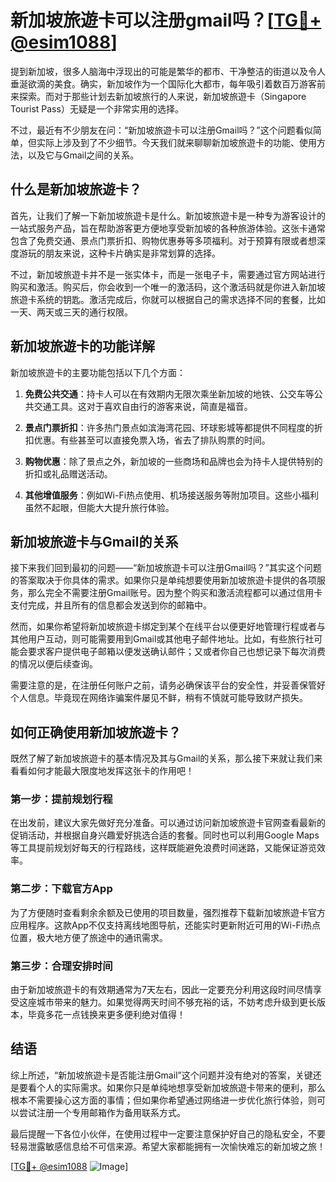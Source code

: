 # 新加坡旅遊卡可以注册gmail吗？[[TG💪+ @esim1088](https://t.me/s/esim1088)]

提到新加坡，很多人脑海中浮现出的可能是繁华的都市、干净整洁的街道以及令人垂涎欲滴的美食。确实，新加坡作为一个国际化大都市，每年吸引着数百万游客前来探索。而对于那些计划去新加坡旅行的人来说，新加坡旅遊卡（Singapore Tourist Pass）无疑是一个非常实用的选择。

不过，最近有不少朋友在问：“新加坡旅遊卡可以注册Gmail吗？”这个问题看似简单，但实际上涉及到了不少细节。今天我们就来聊聊新加坡旅遊卡的功能、使用方法，以及它与Gmail之间的关系。

## 什么是新加坡旅遊卡？

首先，让我们了解一下新加坡旅遊卡是什么。新加坡旅遊卡是一种专为游客设计的一站式服务产品，旨在帮助游客更方便地享受新加坡的各种旅游体验。这张卡通常包含了免费交通、景点门票折扣、购物优惠券等多项福利。对于预算有限或者想深度游玩的朋友来说，这种卡片确实是非常划算的选择。

不过，新加坡旅遊卡并不是一张实体卡，而是一张电子卡，需要通过官方网站进行购买和激活。购买后，你会收到一个唯一的激活码，这个激活码就是你进入新加坡旅遊卡系统的钥匙。激活完成后，你就可以根据自己的需求选择不同的套餐，比如一天、两天或三天的通行权限。

## 新加坡旅遊卡的功能详解

新加坡旅遊卡的主要功能包括以下几个方面：

1. **免费公共交通**：持卡人可以在有效期内无限次乘坐新加坡的地铁、公交车等公共交通工具。这对于喜欢自由行的游客来说，简直是福音。
   
2. **景点门票折扣**：许多热门景点如滨海湾花园、环球影城等都提供不同程度的折扣优惠。有些甚至可以直接免票入场，省去了排队购票的时间。

3. **购物优惠**：除了景点之外，新加坡的一些商场和品牌也会为持卡人提供特别的折扣或礼品赠送活动。

4. **其他增值服务**：例如Wi-Fi热点使用、机场接送服务等附加项目。这些小福利虽然不起眼，但能大大提升旅行体验。

## 新加坡旅遊卡与Gmail的关系

接下来我们回到最初的问题——“新加坡旅遊卡可以注册Gmail吗？”其实这个问题的答案取决于你具体的需求。如果你只是单纯想要使用新加坡旅遊卡提供的各项服务，那么完全不需要注册Gmail账号。因为整个购买和激活流程都可以通过信用卡支付完成，并且所有的信息都会发送到你的邮箱中。

然而，如果你希望将新加坡旅遊卡绑定到某个在线平台以便更好地管理行程或者与其他用户互动，则可能需要用到Gmail或其他电子邮件地址。比如，有些旅行社可能会要求客户提供电子邮箱以便发送确认邮件；又或者你自己也想记录下每次消费的情况以便后续查询。

需要注意的是，在注册任何账户之前，请务必确保该平台的安全性，并妥善保管好个人信息。毕竟现在网络诈骗案件屡见不鲜，稍有不慎就可能导致财产损失。

## 如何正确使用新加坡旅遊卡？

既然了解了新加坡旅遊卡的基本情况及其与Gmail的关系，那么接下来就让我们来看看如何才能最大限度地发挥这张卡的作用吧！

### 第一步：提前规划行程

在出发前，建议大家先做好充分准备。可以通过访问新加坡旅遊卡官网查看最新的促销活动，并根据自身兴趣爱好挑选合适的套餐。同时也可以利用Google Maps等工具提前规划好每天的行程路线，这样既能避免浪费时间迷路，又能保证游览效率。

### 第二步：下载官方App

为了方便随时查看剩余余额及已使用的项目数量，强烈推荐下载新加坡旅遊卡官方应用程序。这款App不仅支持离线地图导航，还能实时更新附近可用的Wi-Fi热点位置，极大地方便了旅途中的通讯需求。

### 第三步：合理安排时间

由于新加坡旅遊卡的有效期通常为7天左右，因此一定要充分利用这段时间尽情享受这座城市带来的魅力。如果觉得两天时间不够充裕的话，不妨考虑升级到更长版本，毕竟多花一点钱换来更多便利绝对值得！

## 结语

综上所述，“新加坡旅遊卡是否能注册Gmail”这个问题并没有绝对的答案，关键还是要看个人的实际需求。如果你只是单纯地想享受新加坡旅遊卡带来的便利，那么根本不需要操心这方面的事情；但如果你希望通过网络进一步优化旅行体验，则可以尝试注册一个专用邮箱作为备用联系方式。

最后提醒一下各位小伙伴，在使用过程中一定要注意保护好自己的隐私安全，不要轻易泄露敏感信息给不可信来源。希望大家都能拥有一次愉快难忘的新加坡之旅！

[[TG💪+ @esim1088](https://t.me/s/esim1088) ![Image](https://i.postimg.cc/4NQfJmqS/Snipaste-2025-05-13-00-14-12.png)]